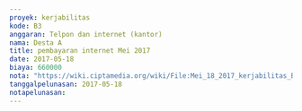 ```yaml
---
proyek: kerjabilitas
kode: B3
anggaran: Telpon dan internet (kantor)
nama: Desta A
title: pembayaran internet Mei 2017
date: 2017-05-18
biaya: 660000
nota: "https://wiki.ciptamedia.org/wiki/File:Mei_18_2017_kerjabilitas_B3_tagihan_internet_ludmilla864.jpg"
tanggalpelunasan: 2017-05-18
notapelunasan:
---
```

